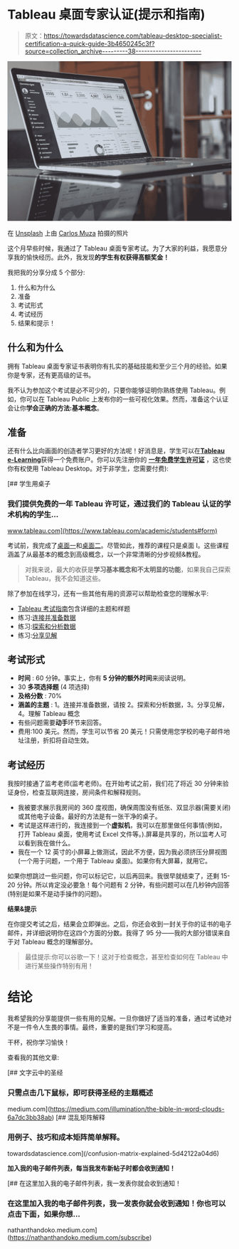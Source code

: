 # Tableau 桌面专家认证(提示和指南)

> 原文：<https://towardsdatascience.com/tableau-desktop-specialist-certification-a-quick-guide-3b4650245c3f?source=collection_archive---------38----------------------->

![](img/18cfcbb6d569a408aaad5ca288e0bf86.png)

在 [Unsplash](https://unsplash.com?utm_source=medium&utm_medium=referral) 上由 [Carlos Muza](https://unsplash.com/@kmuza?utm_source=medium&utm_medium=referral) 拍摄的照片

这个月早些时候，我通过了 Tableau 桌面专家考试。为了大家的利益，我愿意分享我的愉快经历。此外，我发现**的学生有权获得高额奖金！**

我把我的分享分成 5 个部分:

1.  什么和为什么
2.  准备
3.  考试形式
4.  考试经历
5.  结果和提示！

## 什么和为什么

拥有 Tableau 桌面专家证书表明你有扎实的基础技能和至少三个月的经验。如果你是专家，还有更高级的证书。

我不认为参加这个考试是必不可少的，只要你能够证明你熟练使用 Tableau。例如，你可以在 Tableau Public 上发布你的一些可视化效果。然而，准备这个认证会让你**学会正确的方法:基本概念**。

## 准备

还有什么比向画面的创造者学习更好的方法呢！好消息是，学生可以在[**Tableau e-Learning**](https://www.tableau.com/learn/training/elearning)获得一个免费账户。你可以先注册你的 [**一年免费学生许可证**](https://www.tableau.com/academic/students) ，这也使你有权使用 Tableau Desktop。对于非学生，您需要付费):

[](https://www.tableau.com/academic/students#form) [## 学生用桌子

### 我们提供免费的一年 Tableau 许可证，通过我们的 Tableau 认证的学术机构的学生…

www.tableau.com](https://www.tableau.com/academic/students#form) 

考试前，我完成了[桌面一](https://www.tableau.com/learn/classroom/desktop-one)和[桌面二](https://www.tableau.com/learn/classroom/desktop-two)。尽管如此，推荐的课程只是桌面 I。这些课程涵盖了从最基本的概念到高级概念，以一个非常清晰的分步视频&教程。

> 对我来说，最大的收获是**学习基本概念和不太明显的功能**，如果我自己探索 Tableau，我不会知道这些。

除了参加在线学习，还有一些其他有用的资源可以帮助检查您的理解水平:

*   [Tableau 考试指南](https://mkt.tableau.com/files/DesktopSpecialist_ExamGuide.pdf)包含详细的主题和样题
*   练习:[连接并准备数据](https://learningtableau.com/quiz/specialist-knowledge-based-questions-for-connecting-to-and-preparing-data/)
*   练习:[探索和分析数据](https://learningtableau.com/quiz/specialist-knowledge-based-review-quiz-for-exploring-analyzing-data/)
*   练习:[分享见解](https://learningtableau.com/quiz/specialist-knowledge-based-review-quiz-for-exploring-analyzing-data/)

## **考试形式**

*   **时间** : 60 分钟。事实上，你有 **5 分钟的额外时间**来阅读说明。
*   30 **多项选择题** (4 项选择)
*   **及格分数** : 70%
*   **涵盖的主题** : 1。连接并准备数据，请按 2。探索和分析数据，3。分享见解，4。理解 Tableau 概念
*   有些问题需要**动手**环节来回答。
*   费用:100 美元。然而，学生可以节省 20 美元！只需使用您学校的电子邮件地址注册，折扣将自动生效。

## 考试经历

我按时接通了监考老师(监考老师)。在开始考试之前，我们花了将近 30 分钟来验证身份，检查互联网连接，房间条件和解释规则。

*   我被要求展示我房间的 360 度视图，确保周围没有纸张、双显示器(需要关闭)或其他电子设备。最好的方法是有一张干净的桌子。
*   考试是这样进行的，我连接到一个**虚拟机**，我可以在那里做任何事情(例如，打开 Tableau 桌面，使用考试 Excel 文件等。).屏幕是共享的，所以监考人可以看到我在做什么。
*   我在一个 12 英寸的小屏幕上做测试，因此不方便，因为我必须挤压分屏视图(一个用于问题，一个用于 Tableau 桌面)。如果你有大屏幕，就用它。

如果你想跳过一些问题，你可以标记它，以后再回来。我很早就结束了，还剩 15-20 分钟。所以肯定没必要急！每个问题有 2 分钟，有些问题可以在几秒钟内回答(特别是如果不是动手操作的问题)。

**结果&提示**

在你提交考试之后，结果会立即弹出。之后，你还会收到一封关于你的证书的电子邮件，并详细说明你在这四个方面的分数。我得了 95 分——我的大部分错误来自于对 Tableau 概念的理解部分。

> 最佳提示:你可以谷歌一下！这对于检查概念，甚至检查如何在 Tableau 中进行某些操作特别有用！

# **结论**

我希望我的分享能提供一些有用的见解。一旦你做好了适当的准备，通过考试绝对不是一件令人生畏的事情。最终，重要的是我们学习和提高。

干杯，祝你学习愉快！

查看我的其他文章:

[](https://medium.com/illumination/the-bible-in-word-clouds-6a7dc3bb38ab) [## 文字云中的圣经

### 只需点击几下鼠标，即可获得圣经的主题概述

medium.com](https://medium.com/illumination/the-bible-in-word-clouds-6a7dc3bb38ab) [](/confusion-matrix-explained-5d42122a04d6) [## 混乱矩阵解释

### 用例子、技巧和成本矩阵简单解释。

towardsdatascience.com](/confusion-matrix-explained-5d42122a04d6) 

**加入我的电子邮件列表，每当我发布新帖子时都会收到通知！**

[](https://nathanthandoko.medium.com/subscribe) [## 在这里加入我的电子邮件列表，我一发表你就会收到通知！

### 在这里加入我的电子邮件列表，我一发表你就会收到通知！你也可以点击下面，如果你想…

nathanthandoko.medium.com](https://nathanthandoko.medium.com/subscribe)